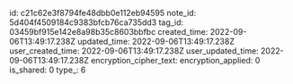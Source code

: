id: c21c62e3f8794fe48dbb0e112eb94595
note_id: 5d404f4509184c9383bfcb76ca735dd3
tag_id: 03459bf915e142e8a98b35c8603bbfbc
created_time: 2022-09-06T13:49:17.238Z
updated_time: 2022-09-06T13:49:17.238Z
user_created_time: 2022-09-06T13:49:17.238Z
user_updated_time: 2022-09-06T13:49:17.238Z
encryption_cipher_text: 
encryption_applied: 0
is_shared: 0
type_: 6